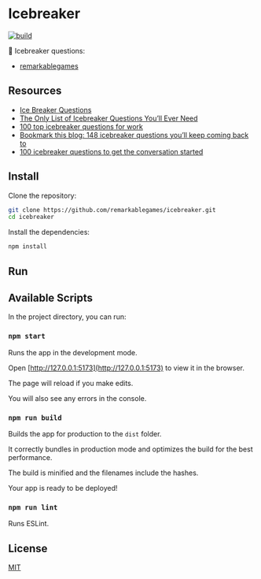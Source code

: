 # Icebreaker

[![build](https://github.com/remarkablegames/icebreaker/actions/workflows/build.yml/badge.svg)](https://github.com/remarkablegames/icebreaker/actions/workflows/build.yml)

🧊 Icebreaker questions:

- [remarkablegames](https://remarkablegames.org/icebreaker/)

## Resources

- [Ice Breaker Questions](https://www.mtu.edu/student-leadership/student-orgs/rso-resources/virtual-resources/fun-icebreaking-questions.pdf)
- [The Only List of Icebreaker Questions You’ll Ever Need](https://museumhack.com/list-icebreakers-questions/)
- [100 top icebreaker questions for work](https://www.achievers.com/blog/icebreaker-questions-for-work/)
- [Bookmark this blog: 148 icebreaker questions you’ll keep coming back to](https://www.atlassian.com/blog/teamwork/icebreaker-questions)
- [100 icebreaker questions to get the conversation started](https://www.mural.co/blog/icebreaker-questions)

## Install

Clone the repository:

```sh
git clone https://github.com/remarkablegames/icebreaker.git
cd icebreaker
```

Install the dependencies:

```sh
npm install
```

## Run

## Available Scripts

In the project directory, you can run:

### `npm start`

Runs the app in the development mode.

Open [http://127.0.0.1:5173](http://127.0.0.1:5173) to view it in the browser.

The page will reload if you make edits.

You will also see any errors in the console.

### `npm run build`

Builds the app for production to the `dist` folder.

It correctly bundles in production mode and optimizes the build for the best performance.

The build is minified and the filenames include the hashes.

Your app is ready to be deployed!

### `npm run lint`

Runs ESLint.

## License

[MIT](LICENSE)
